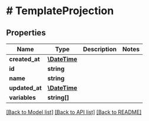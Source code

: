 # # TemplateProjection

## Properties

Name | Type | Description | Notes
------------ | ------------- | ------------- | -------------
**created_at** | [**\DateTime**](\DateTime.md) |  | 
**id** | **string** |  | 
**name** | **string** |  | 
**updated_at** | [**\DateTime**](\DateTime.md) |  | 
**variables** | **string[]** |  | 

[[Back to Model list]](../../README.md#documentation-for-models) [[Back to API list]](../../README.md#documentation-for-api-endpoints) [[Back to README]](../../README.md)



